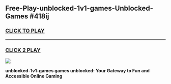 
## Free-Play-unblocked-1v1-games-Unblocked-Games #418ij
<h3>
<a href="https://news.freeplayer.one?title=unblocked-1v1-games&ref=8M">CLICK TO PLAY</a></h3>
<hr>

<h3>
<a href="https://news.freeplayer.one?title=unblocked-1v1-games&ref=8M">CLICK 2 PLAY</a>
  
</h3>

<a href="https://news.freeplayer.one?title=unblocked-1v1-games&ref=8M"><img src="https://clearcache.store/games.png"></a>


**unblocked-1v1-games games unblocked: Your Gateway to Fun and Accessible Online Gaming**
